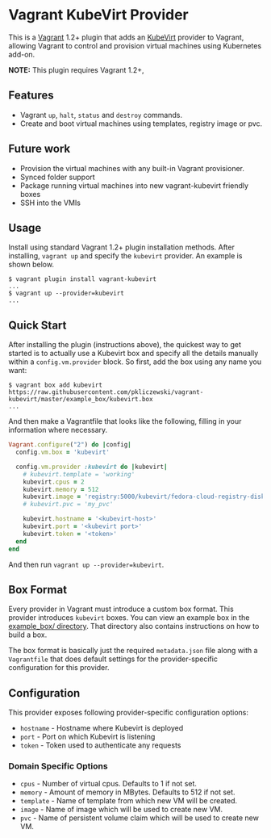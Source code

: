 # Vagrant KubeVirt Provider


This is a [Vagrant](http://www.vagrantup.com) 1.2+ plugin that adds an [KubeVirt](http://kubevirt.io)
provider to Vagrant, allowing Vagrant to control and provision virtual machines using Kubernetes add-on.

**NOTE:** This plugin requires Vagrant 1.2+,

## Features
* Vagrant `up`, `halt`, `status` and `destroy` commands.
* Create and boot virtual machines using templates, registry image or pvc.

## Future work
* Provision the virtual machines with any built-in Vagrant provisioner.
* Synced folder support
* Package running virtual machines into new vagrant-kubevirt friendly boxes
* SSH into the VMIs


## Usage

Install using standard Vagrant 1.2+ plugin installation methods. After
installing, `vagrant up` and specify the `kubevirt` provider. An example is
shown below.

```
$ vagrant plugin install vagrant-kubevirt
...
$ vagrant up --provider=kubevirt
...
```

## Quick Start

After installing the plugin (instructions above), the quickest way to get
started is to actually use a Kubevirt box and specify all the details
manually within a `config.vm.provider` block. So first, add the box using
any name you want:

```
$ vagrant box add kubevirt https://raw.githubusercontent.com/pkliczewski/vagrant-kubevirt/master/example_box/kubevirt.box
...
```

And then make a Vagrantfile that looks like the following, filling in
your information where necessary.

```ruby
Vagrant.configure("2") do |config|
  config.vm.box = 'kubevirt'

  config.vm.provider :kubevirt do |kubevirt|
    # kubevirt.template = 'working'
    kubevirt.cpus = 2
    kubevirt.memory = 512
    kubevirt.image = 'registry:5000/kubevirt/fedora-cloud-registry-disk-demo:devel'
    # kubevirt.pvc = 'my_pvc'

    kubevirt.hostname = '<kubevirt-host>'
    kubevirt.port = '<kubevirt port>'
    kubevirt.token = '<token>'
  end
end
```

And then run `vagrant up --provider=kubevirt`.

## Box Format

Every provider in Vagrant must introduce a custom box format. This
provider introduces `kubevirt` boxes. You can view an example box in
the [example_box/ directory](https://github.com/pkliczewski/vagrant-kubevirt/tree/master/example_box).
That directory also contains instructions on how to build a box.

The box format is basically just the required `metadata.json` file
along with a `Vagrantfile` that does default settings for the
provider-specific configuration for this provider.

## Configuration

This provider exposes following provider-specific configuration options:

* `hostname` - Hostname where Kubevirt is deployed
* `port` - Port on which Kubevirt is listening
* `token` - Token used to authenticate any requests

### Domain Specific Options

* `cpus` - Number of virtual cpus. Defaults to 1 if not set.
* `memory` - Amount of memory in MBytes. Defaults to 512 if not set.
* `template` -  Name of template from which new VM will be created.
* `image` - Name of image which will be used to create new VM.
* `pvc` - Name of persistent volume claim which will be used to create new VM.
